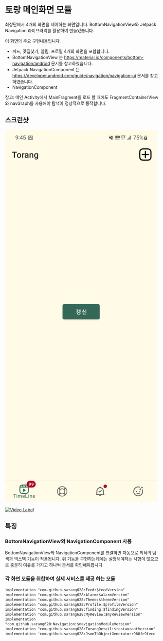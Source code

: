 # 토랑 메인화면 모듈
최상단에서 4개의 화면을 제어하는 화면입니다. BottomNavigationView와 Jetpack Navigation
라이브러리를 활용하여 만들었습니다.

이 화면의 주요 구현내용입니다.
 * 피드, 맛집찾기, 알림, 프로필 4개의 화면을 포함합니다.
 * BottomNavigationView 는 https://material.io/components/bottom-navigation/android 문서를 참고하였습니다.
 * Jetpack NavigationComponent 는 https://developer.android.com/guide/navigation/navigation-ui 문서를 참고하였습니다.
 * NavigationComponent

참고: 메인 Activity에서 MainFragment를 로드 할 때에도 FragmentContainerView와 navGraph를 사용해야
탐색이 정상적으로 동작합니다.

## 스크린샷
<img src="screenshots/Screenshot_20220809_094527.png" width="500px"/>

[![Video Label](https://i9.ytimg.com/vi/la73aBBfSik/mq2.jpg?sqp=CPT8xpcG&rs=AOn4CLDFKFPsgwJYXTxN7d3ewBDgfu8DTQ)](https://youtu.be/la73aBBfSik)

## 특징

### BottomNavigationView와 NavigationComponent 사용
BottomNavigationView와 NavigationComponent를 연결하면 자동으로 최적의 탐색과 백스택 기능이 적용됩니다.
위 기능을 구현하는데에는 설정해야하는 사항이 많으므로 충분히 여유를 가지고 하나씩 문서를 확인해야합니다.

### 각 화면 모듈을 취합하여 실제 서비스를 제공 하는 모듈
```
implementation "com.github.sarang628:Feed:$feedVersion"
implementation "com.github.sarang628:Alarm:$alarmVersion"
implementation "com.github.sarang628:Theme:$themeVersion"
implementation "com.github.sarang628:Profile:$profileVersion"
implementation "com.github.sarang628:finding:$findingVersion"
implementation "com.github.sarang628:MyReview:$myReviewVersion"
implementation "com.github.sarang628:Navigation:$navigationModuleVersion"
implementation "com.github.sarang628:TorangDetail:$restaurantVersion"
implementation 'com.github.sarang628:JsonToObjectGenerator:960fe9fece
```

